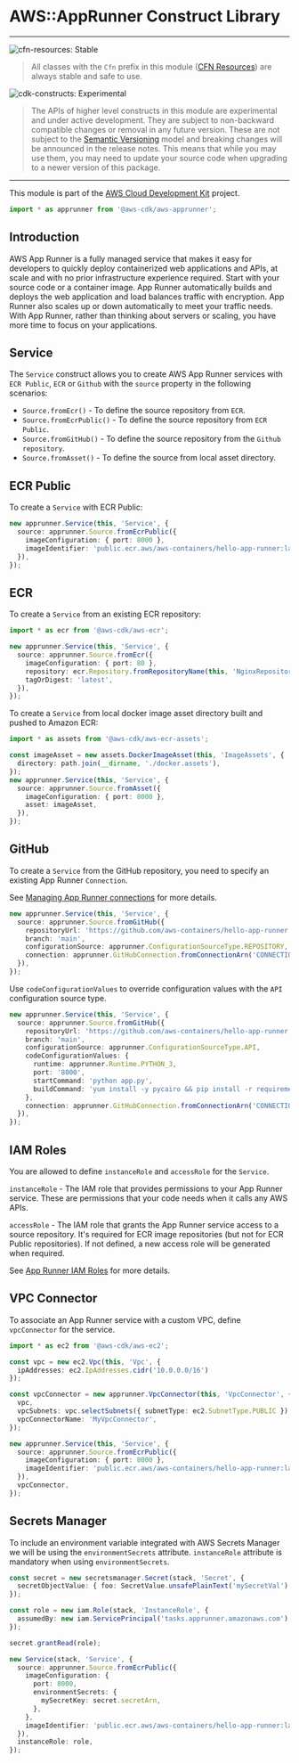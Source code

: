 # AWS::AppRunner Construct Library
<!--BEGIN STABILITY BANNER-->

---

![cfn-resources: Stable](https://img.shields.io/badge/cfn--resources-stable-success.svg?style=for-the-badge)

> All classes with the `Cfn` prefix in this module ([CFN Resources]) are always stable and safe to use.
>
> [CFN Resources]: https://docs.aws.amazon.com/cdk/latest/guide/constructs.html#constructs_lib

![cdk-constructs: Experimental](https://img.shields.io/badge/cdk--constructs-experimental-important.svg?style=for-the-badge)

> The APIs of higher level constructs in this module are experimental and under active development.
> They are subject to non-backward compatible changes or removal in any future version. These are
> not subject to the [Semantic Versioning](https://semver.org/) model and breaking changes will be
> announced in the release notes. This means that while you may use them, you may need to update
> your source code when upgrading to a newer version of this package.

---

<!--END STABILITY BANNER-->

This module is part of the [AWS Cloud Development Kit](https://github.com/aws/aws-cdk) project.

```ts nofixture
import * as apprunner from '@aws-cdk/aws-apprunner';
```

## Introduction

AWS App Runner is a fully managed service that makes it easy for developers to quickly deploy containerized web applications and APIs, at scale and with no prior infrastructure experience required. Start with your source code or a container image. App Runner automatically builds and deploys the web application and load balances traffic with encryption. App Runner also scales up or down automatically to meet your traffic needs. With App Runner, rather than thinking about servers or scaling, you have more time to focus on your applications.

## Service

The `Service` construct allows you to create AWS App Runner services with `ECR Public`, `ECR` or `Github` with the `source` property in the following scenarios:

- `Source.fromEcr()` - To define the source repository from `ECR`.
- `Source.fromEcrPublic()` - To define the source repository from `ECR Public`.
- `Source.fromGitHub()` - To define the source repository from the `Github repository`.
- `Source.fromAsset()` - To define the source from local asset directory. 


## ECR Public

To create a `Service` with ECR Public:

```ts
new apprunner.Service(this, 'Service', {
  source: apprunner.Source.fromEcrPublic({
    imageConfiguration: { port: 8000 },
    imageIdentifier: 'public.ecr.aws/aws-containers/hello-app-runner:latest',
  }),
});
```

## ECR

To create a `Service` from an existing ECR repository:

```ts
import * as ecr from '@aws-cdk/aws-ecr';

new apprunner.Service(this, 'Service', {
  source: apprunner.Source.fromEcr({
    imageConfiguration: { port: 80 },
    repository: ecr.Repository.fromRepositoryName(this, 'NginxRepository', 'nginx'),
    tagOrDigest: 'latest',
  }),
});
```

To create a `Service` from local docker image asset directory  built and pushed to Amazon ECR:

```ts
import * as assets from '@aws-cdk/aws-ecr-assets';

const imageAsset = new assets.DockerImageAsset(this, 'ImageAssets', {
  directory: path.join(__dirname, './docker.assets'),
});
new apprunner.Service(this, 'Service', {
  source: apprunner.Source.fromAsset({
    imageConfiguration: { port: 8000 },
    asset: imageAsset,
  }),
});
```

## GitHub

To create a `Service` from the GitHub repository, you need to specify an existing App Runner `Connection`.

See [Managing App Runner connections](https://docs.aws.amazon.com/apprunner/latest/dg/manage-connections.html) for more details.

```ts
new apprunner.Service(this, 'Service', {
  source: apprunner.Source.fromGitHub({
    repositoryUrl: 'https://github.com/aws-containers/hello-app-runner',
    branch: 'main',
    configurationSource: apprunner.ConfigurationSourceType.REPOSITORY,
    connection: apprunner.GitHubConnection.fromConnectionArn('CONNECTION_ARN'),
  }),
});
```

Use `codeConfigurationValues` to override configuration values with the `API` configuration source type.

```ts
new apprunner.Service(this, 'Service', {
  source: apprunner.Source.fromGitHub({
    repositoryUrl: 'https://github.com/aws-containers/hello-app-runner',
    branch: 'main',
    configurationSource: apprunner.ConfigurationSourceType.API,
    codeConfigurationValues: {
      runtime: apprunner.Runtime.PYTHON_3,
      port: '8000',
      startCommand: 'python app.py',
      buildCommand: 'yum install -y pycairo && pip install -r requirements.txt',
    },
    connection: apprunner.GitHubConnection.fromConnectionArn('CONNECTION_ARN'),
  }),
});
```

## IAM Roles

You are allowed to define `instanceRole` and `accessRole` for the `Service`.

`instanceRole` - The IAM role that provides permissions to your App Runner service. These are permissions that
your code needs when it calls any AWS APIs. 

`accessRole` - The IAM role that grants the App Runner service access to a source repository. It's required for
ECR image repositories (but not for ECR Public repositories). If not defined, a new access role will be generated
when required.

See [App Runner IAM Roles](https://docs.aws.amazon.com/apprunner/latest/dg/security_iam_service-with-iam.html#security_iam_service-with-iam-roles) for more details.

## VPC Connector

To associate an App Runner service with a custom VPC, define `vpcConnector` for the service.

```ts
import * as ec2 from '@aws-cdk/aws-ec2';

const vpc = new ec2.Vpc(this, 'Vpc', {
  ipAddresses: ec2.IpAddresses.cidr('10.0.0.0/16')
});

const vpcConnector = new apprunner.VpcConnector(this, 'VpcConnector', {
  vpc,
  vpcSubnets: vpc.selectSubnets({ subnetType: ec2.SubnetType.PUBLIC }),
  vpcConnectorName: 'MyVpcConnector',
});

new apprunner.Service(this, 'Service', {
  source: apprunner.Source.fromEcrPublic({
    imageConfiguration: { port: 8000 },
    imageIdentifier: 'public.ecr.aws/aws-containers/hello-app-runner:latest',
  }),
  vpcConnector,
});
```

## Secrets Manager

To include an environment variable integrated with AWS Secrets Manager we will be using the `environmentSecrets` attribute.
`instanceRole` attribute is mandatory when using `environmentSecrets`.

```ts
const secret = new secretsmanager.Secret(stack, 'Secret', {
  secretObjectValue: { foo: SecretValue.unsafePlainText('mySecretVal') },
});

const role = new iam.Role(stack, 'InstanceRole', {
  assumedBy: new iam.ServicePrincipal('tasks.apprunner.amazonaws.com'),
});

secret.grantRead(role);

new Service(stack, 'Service', {
  source: apprunner.Source.fromEcrPublic({
    imageConfiguration: {
      port: 8000,
      environmentSecrets: {
        mySecretKey: secret.secretArn,
      },
    },
    imageIdentifier: 'public.ecr.aws/aws-containers/hello-app-runner:latest',
  }),
  instanceRole: role,
});
```